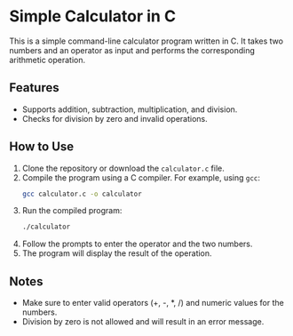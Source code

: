 # Simple Calculator in C

This is a simple command-line calculator program written in C. It takes two numbers and an operator as input and performs the corresponding arithmetic operation.

## Features

- Supports addition, subtraction, multiplication, and division.
- Checks for division by zero and invalid operations.

## How to Use

1. Clone the repository or download the `calculator.c` file.
2. Compile the program using a C compiler. For example, using `gcc`:
    ```bash
    gcc calculator.c -o calculator
    ```
3. Run the compiled program:
    ```bash
    ./calculator
    ```
4. Follow the prompts to enter the operator and the two numbers.
5. The program will display the result of the operation.


## Notes

- Make sure to enter valid operators (+, -, *, /) and numeric values for the numbers.
- Division by zero is not allowed and will result in an error message.
